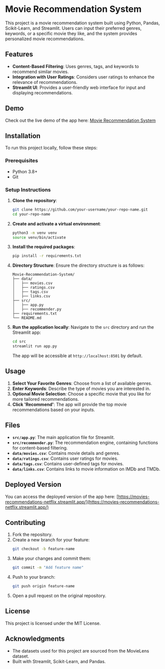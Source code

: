 # Movie Recommendation System

This project is a movie recommendation system built using Python, Pandas, Scikit-Learn, and Streamlit. Users can input their preferred genres, keywords, or a specific movie they like, and the system provides personalized movie recommendations.

## Features
- **Content-Based Filtering**: Uses genres, tags, and keywords to recommend similar movies.
- **Integration with User Ratings**: Considers user ratings to enhance the relevance of recommendations.
- **Streamlit UI**: Provides a user-friendly web interface for input and displaying recommendations.

## Demo
Check out the live demo of the app here: [Movie Recommendation System](https://movies-recommendations-netflix.streamlit.app/)

## Installation
To run this project locally, follow these steps:

### Prerequisites
- Python 3.8+
- Git

### Setup Instructions
1. **Clone the repository**:
    ```bash
    git clone https://github.com/your-username/your-repo-name.git
    cd your-repo-name
    ```
2. **Create and activate a virtual environment**:
    ```bash
    python3 -m venv venv
    source venv/bin/activate
    ```
3. **Install the required packages**:
    ```bash
    pip install -r requirements.txt
    ```

4. **Directory Structure**:
    Ensure the directory structure is as follows:
    ```
    Movie-Recommendation-System/
    ├── data/
    │   ├── movies.csv
    │   ├── ratings.csv
    │   ├── tags.csv
    │   ├── links.csv
    ├── src/
    │   ├── app.py
    │   ├── recommender.py
    ├── requirements.txt
    └── README.md
    ```

5. **Run the application locally**:
    Navigate to the `src` directory and run the Streamlit app:
    ```bash
    cd src
    streamlit run app.py
    ```
    The app will be accessible at `http://localhost:8501` by default.

## Usage
1. **Select Your Favorite Genres**: Choose from a list of available genres.
2. **Enter Keywords**: Describe the type of movies you are interested in.
3. **Optional Movie Selection**: Choose a specific movie that you like for more tailored recommendations.
4. **Click 'Recommend'**: The app will provide the top movie recommendations based on your inputs.

## Files
- **`src/app.py`**: The main application file for Streamlit.
- **`src/recommender.py`**: The recommendation engine, containing functions for content-based filtering.
- **`data/movies.csv`**: Contains movie details and genres.
- **`data/ratings.csv`**: Contains user ratings for movies.
- **`data/tags.csv`**: Contains user-defined tags for movies.
- **`data/links.csv`**: Contains links to movie information on IMDb and TMDb.

## Deployed Version
You can access the deployed version of the app here: [https://movies-recommendations-netflix.streamlit.app/](https://movies-recommendations-netflix.streamlit.app/)

## Contributing
1. Fork the repository.
2. Create a new branch for your feature:
    ```bash
    git checkout -b feature-name
    ```
3. Make your changes and commit them:
    ```bash
    git commit -m "Add feature name"
    ```
4. Push to your branch:
    ```bash
    git push origin feature-name
    ```
5. Open a pull request on the original repository.

## License
This project is licensed under the MIT License.

## Acknowledgments
- The datasets used for this project are sourced from the MovieLens dataset.
- Built with Streamlit, Scikit-Learn, and Pandas.
